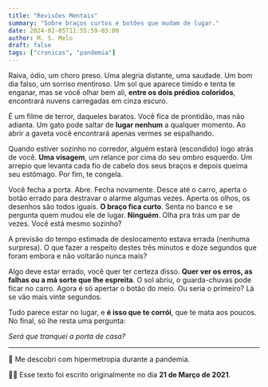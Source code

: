 ```yaml
---
title: "Revisões Mentais"
summary: "Sobre braços curtos e botões que mudam de lugar."
date: 2024-02-05T11:55:59-03:00
author: M. S. Melo
draft: false
tags: ["cronicas", "pandemia"]
---
```


Raiva, ódio, um choro preso. Uma alegria distante, uma saudade. Um bom dia falso, um sorriso mentiroso. Um sol que aparece tímido e tenta te enganar, mas se você olhar bem ali, **entre os dois prédios coloridos**, encontrará nuvens carregadas em cinza escuro.

É um filme de terror, daqueles baratos. Você fica de prontidão, mas não adianta. Um gato pode saltar de **lugar nenhum** a qualquer momento. Ao abrir a gaveta você encontrará apenas vermes se espalhando. 

Quando estiver sozinho no corredor, alguém estará (escondido) logo atrás de você. **Uma visagem**, um relance por cima do seu ombro esquerdo. Um arrepio que levanta cada fio de cabelo dos seus braços e depois queima seu estômago. Por fim, te congela.

Você fecha a porta. Abre. Fecha novamente. Desce até o carro, aperta o botão errado para destravar o alarme algumas vezes. Aperta os olhos, os desenhos são todos iguais. **O braço fica curto**. Senta no banco e se pergunta quem mudou ele de lugar. **Ninguém**. Olha pra trás um par de vezes. Você está mesmo sozinho?

A previsão do tempo estimada de deslocamento estava errada (nenhuma surpresa). O que fazer a respeito destes três minutos e doze segundos que foram embora e não voltarão nunca mais?

Algo deve estar errado, você quer ter certeza disso. **Quer ver os erros, as falhas ou a má sorte que lhe espreita**. O sol abriu, o guarda-chuvas pode ficar no carro. Agora é só apertar o botão do meio. Ou seria o primeiro? Lá se vão mais vinte segundos.

Tudo parece estar no lugar, e **é isso que te corrói**, que te mata aos poucos. No final, só lhe resta uma pergunta:

*Será que tranquei a porta de casa?*

---
👀 Me descobri com hipermetropia durante a pandemia.

✍🏽 Esse texto foi escrito originalmente no dia **21 de Março de 2021**.